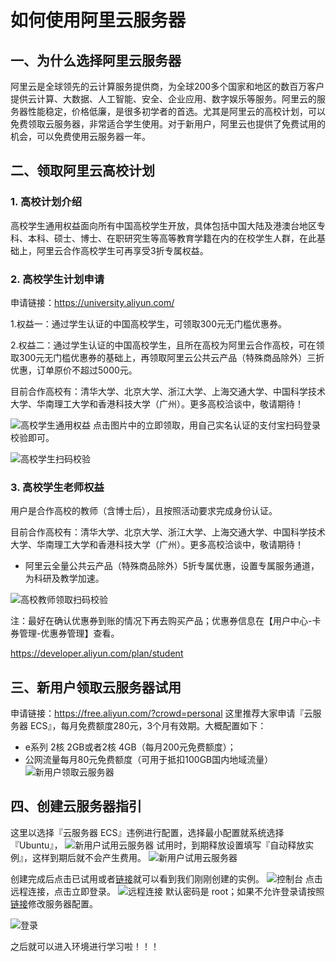 # 如何使用阿里云服务器

## 一、为什么选择阿里云服务器

阿里云是全球领先的云计算服务提供商，为全球200多个国家和地区的数百万客户提供云计算、大数据、人工智能、安全、企业应用、数字娱乐等服务。阿里云的服务器性能稳定，价格低廉，是很多初学者的首选。尤其是阿里云的高校计划，可以免费领取云服务器，非常适合学生使用。对于新用户，阿里云也提供了免费试用的机会，可以免费使用云服务器一年。

## 二、领取阿里云高校计划

### 1. 高校计划介绍
高校学生通用权益面向所有中国高校学生开放，具体包括中国大陆及港澳台地区专科、本科、硕士、博士、在职研究生等高等教育学籍在内的在校学生人群，在此基础上，阿里云合作高校学生可再享受3折专属权益。

### 2. 高校学生计划申请
申请链接：https://university.aliyun.com/


1.权益一：通过学生认证的中国高校学生，可领取300元无门槛优惠券。

2.权益二：通过学生认证的中国高校学生，且所在高校为阿里云合作高校，可在领取300元无门槛优惠券的基础上，再领取阿里云公共云产品（特殊商品除外）三折优惠，订单原价不超过5000元。

目前合作高校有：清华大学、北京大学、浙江大学、上海交通大学、中国科学技术大学、华南理工大学和香港科技大学（广州）。更多高校洽谈中，敬请期待！

![高校学生通用权益](../../figures/Aliyun_student0.png)
点击图片中的立即领取，用自己实名认证的支付宝扫码登录校验即可。

![高校学生扫码校验](../../figures/Aliyun_student1.png)

### 3. 高校学生老师权益
用户是合作高校的教师（含博士后），且按照活动要求完成身份认证。

目前合作高校有：清华大学、北京大学、浙江大学、上海交通大学、中国科学技术大学、华南理工大学和香港科技大学（广州）。更多高校洽谈中，敬请期待！

- 阿里云全量公共云产品（特殊商品除外）5折专属优惠，设置专属服务通道，为科研及教学加速。 

![高校教师领取扫码校验](../../figures/Aliyun_teacher.png)

注：最好在确认优惠券到账的情况下再去购买产品；优惠券信息在【用户中心-卡券管理-优惠券管理】查看。

https://developer.aliyun.com/plan/student

## 三、新用户领取云服务器试用
申请链接：https://free.aliyun.com/?crowd=personal
这里推荐大家申请『云服务器 ECS』，每月免费额度280元，3个月有效期。大概配置如下：
- e系列 2核 2GB或者2核 4GB（每月200元免费额度）；
- 公网流量每月80元免费额度（可用于抵扣100GB国内地域流量）
![新用户领取云服务器](../../figures/Aliyun_newbee.png)

## 四、创建云服务器指引

这里以选择『云服务器 ECS』违例进行配置，选择最小配置就系统选择『Ubuntu』，
![新用户试用云服务器](../../figures/Aliyun_config0.png)
试用时，到期释放设置填写『自动释放实例』，这样到期后就不会产生费用。
![新用户试用云服务器](../../figures/Aliyun_config1.png)


创建完成后点击已试用或者[链接](https://ecs.console.aliyun.com/home#)就可以看到我们刚刚创建的实例。
![控制台](../../figures/Aliyun_home.png)
点击远程连接，点击立即登录。
![远程连接](../../figures/Aliyun_login.png)
默认密码是 root；如果不允许登录请按照[链接](https://help.aliyun.com/zh/ecs/user-guide/use-the-password-can-t-login-the-linux-cloud-server-ecs-what-should-i-do)修改服务器配置。

![登录](../../figures/Aliyun_login1.png)

之后就可以进入环境进行学习啦！！！